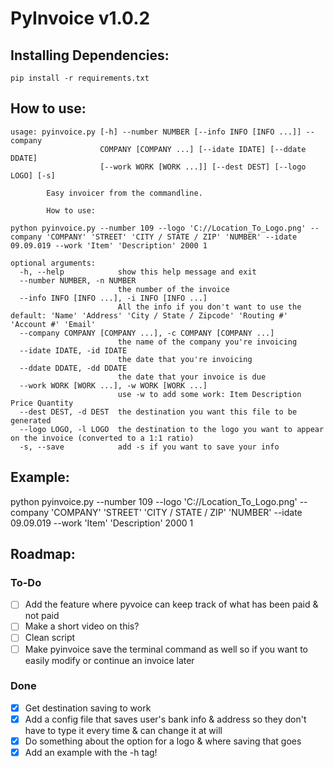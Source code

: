 # PyInvoice v1.0.2

## Installing Dependencies:
    pip install -r requirements.txt

## How to use:
```
usage: pyinvoice.py [-h] --number NUMBER [--info INFO [INFO ...]] --company
                    COMPANY [COMPANY ...] [--idate IDATE] [--ddate DDATE]
                    [--work WORK [WORK ...]] [--dest DEST] [--logo LOGO] [-s]

        Easy invoicer from the commandline.

        How to use:

python pyinvoice.py --number 109 --logo 'C://Location_To_Logo.png' --company 'COMPANY' 'STREET' 'CITY / STATE / ZIP' 'NUMBER' --idate 09.09.019 --work 'Item' 'Description' 2000 1

optional arguments:
  -h, --help            show this help message and exit
  --number NUMBER, -n NUMBER
                        the number of the invoice
  --info INFO [INFO ...], -i INFO [INFO ...]
                        All the info if you don't want to use the default: 'Name' 'Address' 'City / State / Zipcode' 'Routing #' 'Account #' 'Email'
  --company COMPANY [COMPANY ...], -c COMPANY [COMPANY ...]
                        the name of the company you're invoicing
  --idate IDATE, -id IDATE
                        the date that you're invoicing
  --ddate DDATE, -dd DDATE
                        the date that your invoice is due
  --work WORK [WORK ...], -w WORK [WORK ...]
                        use -w to add some work: Item Description Price Quantity
  --dest DEST, -d DEST  the destination you want this file to be generated
  --logo LOGO, -l LOGO  the destination to the logo you want to appear on the invoice (converted to a 1:1 ratio)
  -s, --save            add -s if you want to save your info
```

## Example:
  python pyinvoice.py --number 109 --logo 'C://Location_To_Logo.png' --company 'COMPANY' 'STREET' 'CITY / STATE / ZIP' 'NUMBER' --idate 09.09.019 --work 'Item' 'Description' 2000 1

## Roadmap:

### To-Do
- [ ] Add the feature where pyvoice can keep track of what has been paid & not paid
- [ ] Make a short video on this?
- [ ] Clean script
- [ ] Make pyinvoice save the terminal command as well so if you want to easily modify or continue an invoice later

### Done
- [x] Get destination saving to work
- [x] Add a config file that saves user's bank info & address so they don't have to type it every time & can change it at will
- [x] Do something about the option for a logo & where saving that goes
- [x] Add an example with the -h tag!
